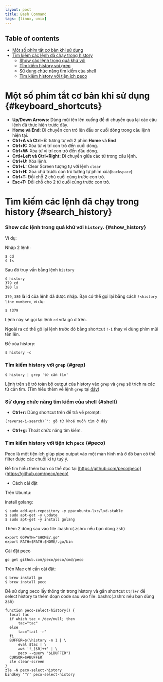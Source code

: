 ```yaml
---
layout: post
title: Bash Command
tags: [linux, unix]
---
```


## Table of contents
- [Một số phím tắt cơ bản khi sử dụng](#keyboard_shortcuts)
- [Tìm kiếm các lệnh đã chạy trong history](#search_history)
  - [Show các lệnh trong quá khứ với](#show_history)
  - [TÌm kiếm history voi grep](#grep)
  - [Sử dụng chức năng tìm kiếm của shell](#shell)
  - [Tìm kiếm history với tiện ích peco](#peco)
  
# Một số phím tắt cơ bản khi sử dụng {#keyboard_shortcuts}

* **Up/Down Arrows:** Dùng mũi tên lên xuống để di chuyển qua lại các câu lệnh đã thực hiện trước đây.
* **Home và End:** Di chuyển con trỏ lên đầu or cuối dòng trong câu lệnh hiện tại.
* **Ctrl+A và Ctrl+E:** tương tự với 2 phím **Home** và **End**
* **Ctrl+K:** Xóa từ vị trí con trỏ đến cuối dòng.
* **Ctrl+W:** Xóa từ vị trí con trỏ đến đầu dòng.
* **Crtl+Left và Ctrl+Right:** Di chuyển giữa các từ trong câu lệnh.
* **Ctrl+U:** Xóa lệnh.
* **Ctrl+L:** Clear Screen tượng tự với lệnh `clear`
* **Ctrl+H:** Xóa chữ trước con trỏ tương tự phím xóa(`backspace`)
* **Ctrl+T:** Đổi chỗ 2 chũ cuối cùng trước con trỏ.
* **Esc+T:** Đổi chỗ cho 2 từ cuối cùng trước con trỏ.

# Tìm kiếm các lệnh đã chạy trong history {#search_history}

### Show các lệnh trong quá khứ với `history`. {#show_history}

 Ví dụ:

 Nhập 2 lệnh:

```
$ cd
$ ls
```

Sau đó truy vấn bằng lệnh `history`

```
$ history
379 cd
380 ls
```

`379`, `380` là id của lệnh đã được nhập. Bạn có thể gọi lại bằng cách `!<history line number>`, ví dụ:

```
$ !379
```
Lệnh này sẽ gọi lại lệnh `cd` vừa gõ ở trên.

Ngoài ra có thể gõ lại lệnh trước đó bằng shortcut `!-1` thay vì dùng phím mũi tên lên.

Để xóa history:

```
$ history -c
```
### TÌm kiếm history với `grep` {#grep}

```
$ history | grep 'từ cần tìm'
```

Lệnh trên sẽ trỏ toàn bộ output của history vào `grep` và `grep` sẽ trích ra các từ cần tìm.
(Tìm hiểu thêm về lệnh `grep` tại [đây](http://www.ntrung.net))

### Sử dụng chức năng tìm kiếm của shell {#shell}

* **Ctrl+r:** Dùng shortcut trên để trả về prompt:

```
(reverse-i-search)`': gõ từ khoá muốn tìm ở đây
```
* **Ctrl+g:** Thoát chức năng tìm kiếm.

### Tìm kiếm history với tiện ích `peco` {#peco}

Peco là một tiện ích giúp pipe output vào một màn hình mà ở đó bạn có thể filter được các chuỗi kí tự tuỳ ý.

Để tìm hiểu thêm bạn có thể đọc tại [https://github.com/peco/peco](https://github.com/peco/peco)

* Cách cài đặt

Trên Ubuntu:

install golang:

```
$ sudo add-apt-repository -y ppa:ubuntu-lxc/lxd-stable
$ sudo apt-get -y update
$ sudo apt-get -y install golang
```

Thêm 2 dòng sau vào file .bashrc(.zshrc nếu bạn dùng zsh)

```
export GOPATH="$HOME/.go"
export PATH=$PATH:$HOME/.go/bin
```

Cài đặt peco

```
go get github.com/peco/peco/cmd/peco
```

Trên Mac chỉ cẩn cài đăt:

```
$ brew install go
$ brew install peco
```

Để sử dụng peco lấy thông tin trong history và gắn shortcut `Ctrl+r` để select history ta thêm đoạn code sau
vào file .bashrc(.zshrc nếu bạn dùng zsh)

```
function peco-select-history() {
  local tac
  if which tac > /dev/null; then
      tac="tac"
  else
      tac="tail -r"
  fi
  BUFFER=$(\history -n 1 | \
      eval $tac | \
      awk '!_[$0]++' | \
      peco --query "$LBUFFER")
  CURSOR=$#BUFFER
  zle clear-screen
}
zle -N peco-select-history
bindkey '^r' peco-select-history
```
